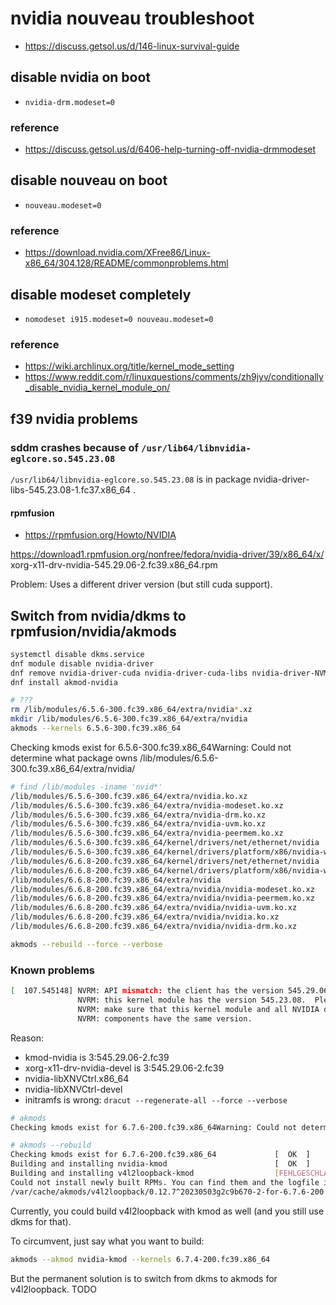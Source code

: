 # nvidia nouveau troubleshoot

* https://discuss.getsol.us/d/146-linux-survival-guide

## disable nvidia on boot

* `nvidia-drm.modeset=0`

### reference

* https://discuss.getsol.us/d/6406-help-turning-off-nvidia-drmmodeset

## disable nouveau on boot

* `nouveau.modeset=0`

### reference

* https://download.nvidia.com/XFree86/Linux-x86_64/304.128/README/commonproblems.html

## disable modeset completely

* `nomodeset i915.modeset=0 nouveau.modeset=0`

### reference

* https://wiki.archlinux.org/title/kernel_mode_setting
* https://www.reddit.com/r/linuxquestions/comments/zh9jyv/conditionally_disable_nvidia_kernel_module_on/

## f39 nvidia problems

### sddm crashes because of `/usr/lib64/libnvidia-eglcore.so.545.23.08`

`/usr/lib64/libnvidia-eglcore.so.545.23.08` is in package nvidia-driver-libs-545.23.08-1.fc37.x86_64 .

#### rpmfusion

* https://rpmfusion.org/Howto/NVIDIA

https://download1.rpmfusion.org/nonfree/fedora/nvidia-driver/39/x86_64/x/
xorg-x11-drv-nvidia-545.29.06-2.fc39.x86_64.rpm

Problem:
Uses a different driver version (but still cuda support).


## Switch from nvidia/dkms to rpmfusion/nvidia/akmods

```bash
systemctl disable dkms.service
dnf module disable nvidia-driver
dnf remove nvidia-driver-cuda nvidia-driver-cuda-libs nvidia-driver-NVML nvidia-libXNVCtrl-devel  nvidia-libXNVCtrl
dnf install akmod-nvidia

# ???
rm /lib/modules/6.5.6-300.fc39.x86_64/extra/nvidia*.xz
mkdir /lib/modules/6.5.6-300.fc39.x86_64/extra/nvidia
akmods --kernels 6.5.6-300.fc39.x86_64
```

Checking kmods exist for 6.5.6-300.fc39.x86_64Warning: Could not determine what package owns /lib/modules/6.5.6-300.fc39.x86_64/extra/nvidia/


```bash
# find /lib/modules -iname 'nvid*'
/lib/modules/6.5.6-300.fc39.x86_64/extra/nvidia.ko.xz
/lib/modules/6.5.6-300.fc39.x86_64/extra/nvidia-modeset.ko.xz
/lib/modules/6.5.6-300.fc39.x86_64/extra/nvidia-drm.ko.xz
/lib/modules/6.5.6-300.fc39.x86_64/extra/nvidia-uvm.ko.xz
/lib/modules/6.5.6-300.fc39.x86_64/extra/nvidia-peermem.ko.xz
/lib/modules/6.5.6-300.fc39.x86_64/kernel/drivers/net/ethernet/nvidia
/lib/modules/6.5.6-300.fc39.x86_64/kernel/drivers/platform/x86/nvidia-wmi-ec-backlight.ko.xz
/lib/modules/6.6.8-200.fc39.x86_64/kernel/drivers/net/ethernet/nvidia
/lib/modules/6.6.8-200.fc39.x86_64/kernel/drivers/platform/x86/nvidia-wmi-ec-backlight.ko.xz
/lib/modules/6.6.8-200.fc39.x86_64/extra/nvidia
/lib/modules/6.6.8-200.fc39.x86_64/extra/nvidia/nvidia-modeset.ko.xz
/lib/modules/6.6.8-200.fc39.x86_64/extra/nvidia/nvidia-peermem.ko.xz
/lib/modules/6.6.8-200.fc39.x86_64/extra/nvidia/nvidia-uvm.ko.xz
/lib/modules/6.6.8-200.fc39.x86_64/extra/nvidia/nvidia.ko.xz
/lib/modules/6.6.8-200.fc39.x86_64/extra/nvidia/nvidia-drm.ko.xz
```

```bash
akmods --rebuild --force --verbose
```

### Known problems

```bash
[  107.545148] NVRM: API mismatch: the client has the version 545.29.06, but
               NVRM: this kernel module has the version 545.23.08.  Please
               NVRM: make sure that this kernel module and all NVIDIA driver
               NVRM: components have the same version.
```

Reason:
* kmod-nvidia is 3:545.29.06-2.fc39
* xorg-x11-drv-nvidia-devel is 3:545.29.06-2.fc39
* nvidia-libXNVCtrl.x86_64
* nvidia-libXNVCtrl-devel
* initramfs is wrong: `dracut --regenerate-all --force --verbose`

```bash
# akmods
Checking kmods exist for 6.7.6-200.fc39.x86_64Warning: Could not determine what package owns /lib/modules/6.7.6-200.fc39.x86_64/extra/v4l2loopback/
```

```bash
# akmods --rebuild
Checking kmods exist for 6.7.6-200.fc39.x86_64             [  OK  ]
Building and installing nvidia-kmod                        [  OK  ]
Building and installing v4l2loopback-kmod                  [FEHLGESCHLAGEN]
Could not install newly built RPMs. You can find them and the logfile in:
/var/cache/akmods/v4l2loopback/0.12.7^20230503g2c9b670-2-for-6.7.6-200.fc39.x86_64.failed.log
```

Currently, you could build v4l2loopback with kmod as well (and you still
use dkms for that).

To circumvent, just say what you want to build:
```bash
akmods --akmod nvidia-kmod --kernels 6.7.4-200.fc39.x86_64
```

But the permanent solution is to switch from dkms to akmods for v4l2loopback.
TODO

```bash
```

```bash
```

```bash
```


